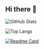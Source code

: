 ## Hi there 👋
![GitHub Stats](https://github-readme-stats.vercel.app/api?username=ph4n4n&show_icons=true&theme=radical)

![Top Langs](https://github-readme-stats.vercel.app/api/top-langs/?username=ph4n4n&layout=compact)

[![Readme Card](https://github-readme-stats.vercel.app/api/pin/?username=ph4n4n&repo=andb)](https://github.com/ph4n4n/github-readme-stats)

<!--
**ph4n4n/ph4n4n** is a ✨ _special_ ✨ repository because its `README.md` (this file) appears on your GitHub profile.

Here are some ideas to get you started:

- 🔭 I’m currently working on ...
- 🌱 I’m currently learning ...
- 👯 I’m looking to collaborate on ...
- 🤔 I’m looking for help with ...
- 💬 Ask me about ...
- 📫 How to reach me: ...
- 😄 Pronouns: ...
- ⚡ Fun fact: ...
-->
